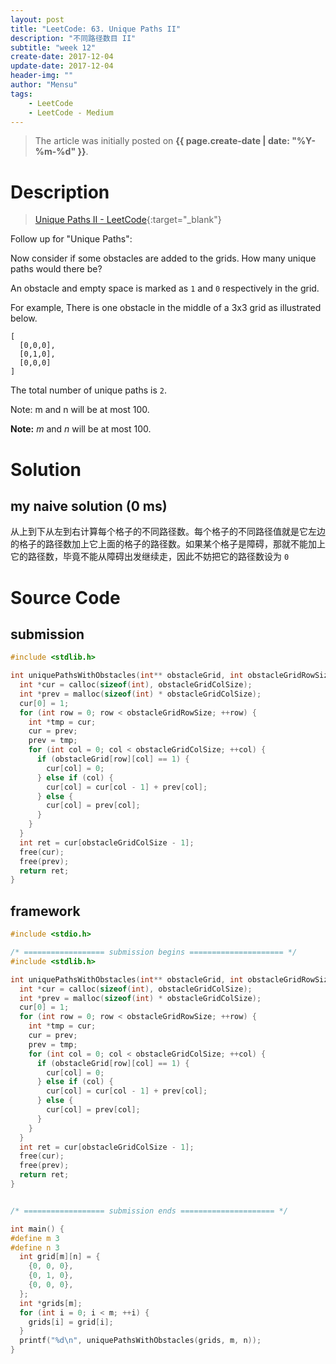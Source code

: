 ```yaml
---
layout: post
title: "LeetCode: 63. Unique Paths II"
description: "不同路径数目 II"
subtitle: "week 12"
create-date: 2017-12-04
update-date: 2017-12-04
header-img: ""
author: "Mensu"
tags:
    - LeetCode
    - LeetCode - Medium
---
```


> The article was initially posted on **{{ page.create-date | date: "%Y-%m-%d" }}**.


# Description

> [Unique Paths II - LeetCode](https://leetcode.com/problems/unique-paths-ii/description/){:target="_blank"}

Follow up for "Unique Paths":

Now consider if some obstacles are added to the grids. How many unique paths would there be?

An obstacle and empty space is marked as ``1`` and ``0`` respectively in the grid.

For example,
There is one obstacle in the middle of a 3x3 grid as illustrated below.

~~~plain
[
  [0,0,0],
  [0,1,0],
  [0,0,0]
]
~~~

The total number of unique paths is ``2``.

Note: m and n will be at most 100.

**Note:** *m* and *n* will be at most 100.

# Solution

## my naive solution (0 ms)

从上到下从左到右计算每个格子的不同路径数。每个格子的不同路径值就是它左边的格子的路径数加上它上面的格子的路径数。如果某个格子是障碍，那就不能加上它的路径数，毕竟不能从障碍出发继续走，因此不妨把它的路径数设为 ``0``

# Source Code

## submission

~~~c
#include <stdlib.h>

int uniquePathsWithObstacles(int** obstacleGrid, int obstacleGridRowSize, int obstacleGridColSize) {
  int *cur = calloc(sizeof(int), obstacleGridColSize);
  int *prev = malloc(sizeof(int) * obstacleGridColSize);
  cur[0] = 1;
  for (int row = 0; row < obstacleGridRowSize; ++row) {
    int *tmp = cur;
    cur = prev;
    prev = tmp;
    for (int col = 0; col < obstacleGridColSize; ++col) {
      if (obstacleGrid[row][col] == 1) {
        cur[col] = 0;
      } else if (col) {
        cur[col] = cur[col - 1] + prev[col];
      } else {
        cur[col] = prev[col];
      }
    }
  }
  int ret = cur[obstacleGridColSize - 1];
  free(cur);
  free(prev);
  return ret;
}

~~~

## framework

~~~c
#include <stdio.h>

/* ================== submission begins ===================== */
#include <stdlib.h>

int uniquePathsWithObstacles(int** obstacleGrid, int obstacleGridRowSize, int obstacleGridColSize) {
  int *cur = calloc(sizeof(int), obstacleGridColSize);
  int *prev = malloc(sizeof(int) * obstacleGridColSize);
  cur[0] = 1;
  for (int row = 0; row < obstacleGridRowSize; ++row) {
    int *tmp = cur;
    cur = prev;
    prev = tmp;
    for (int col = 0; col < obstacleGridColSize; ++col) {
      if (obstacleGrid[row][col] == 1) {
        cur[col] = 0;
      } else if (col) {
        cur[col] = cur[col - 1] + prev[col];
      } else {
        cur[col] = prev[col];
      }
    }
  }
  int ret = cur[obstacleGridColSize - 1];
  free(cur);
  free(prev);
  return ret;
}


/* ================== submission ends ===================== */

int main() {
#define m 3
#define n 3
  int grid[m][n] = {
    {0, 0, 0},
    {0, 1, 0},
    {0, 0, 0},
  };
  int *grids[m];
  for (int i = 0; i < m; ++i) {
    grids[i] = grid[i];
  }
  printf("%d\n", uniquePathsWithObstacles(grids, m, n));
}

~~~
